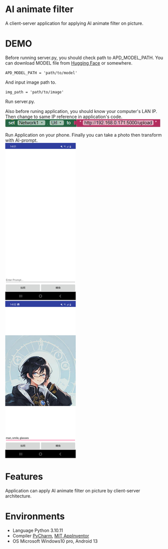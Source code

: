 # AI animate filter
A client-server application for applying AI animate filter on picture.


# DEMO

Before running server.py, you should check path to APD_MODEL_PATH. You can download MODEL file from  [Hugging Face](https://huggingface.co/) or somewhere.
```
APD_MODEL_PATH = 'path/to/model'
```

And input image path to.
```
img_path = 'path/to/image'
```
Run server.py.<br />

Also before runing application, you should know your computer's LAN IP.
Then change to same IP reference in application's code.<br />
![image](https://github.com/ooniwatori/AI-animate-filter/blob/main/code%20screenshot.png)<br />

Run Application on your phone. Finally you can take a photo then transform with AI-prompt.<br />
![image](https://github.com/ooniwatori/AI-animate-filter/blob/main/demo/demo1.png)<br />
![image](https://github.com/ooniwatori/AI-animate-filter/blob/main/demo/demo2.png)<br />




# Features

Application can apply AI animate filter on picture by client-server architecture.

# Environments 

* Language Python 3.10.11
* Compiler [PyCharm](https://www.jetbrains.com/ja-jp/pycharm/), [MIT AppInventor](https://appinventor.mit.edu/)
* OS Microsoft Windows10 pro, Android 13
